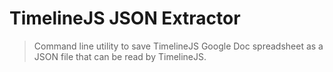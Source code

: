 TimelineJS JSON Extractor
=========================
> Command line utility to save TimelineJS Google Doc spreadsheet as a JSON file that can be read by TimelineJS.
